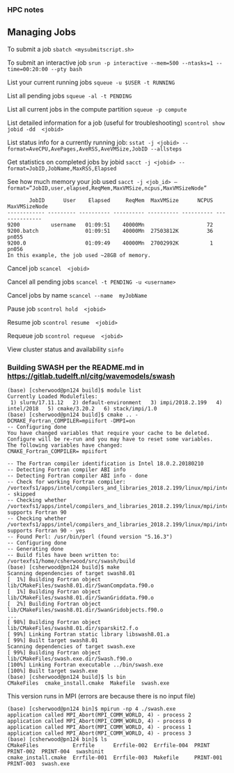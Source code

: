 ### HPC notes

## Managing Jobs
To submit a job
`sbatch <mysubmitscript.sh>`

To submit an interactive job
`srun -p interactive --mem=500 --ntasks=1 --time=00:20:00 --pty bash`

List your current running jobs
`squeue -u $USER -t RUNNING`

List all pending jobs
`squeue -al -t PENDING`

List all current jobs in the compute partition
`squeue -p compute`

List detailed information for a job (useful for troubleshooting)
`scontrol show jobid -dd  <jobid>`

List status info for a currently running job:
`sstat -j <jobid> --format=AveCPU,AvePages,AveRSS,AveVMSize,JobID --allsteps`
 
Get statistics on completed jobs by jobid
`sacct -j <jobid> --format=JobID,JobName,MaxRSS,Elapsed`

See how much memory your job used
`sacct -j <job_id> —format=”JobID,user,elapsed,ReqMem,MaxVMSize,ncpus,MaxVMSizeNode”`

```[root@poseidon-l1 ~]# sacct -j 9200 --format="JobID,user,elapsed,ReqMem,MaxVMSize,ncpus,MaxVMSizeNode"
       JobID      User    Elapsed     ReqMem  MaxVMSize      NCPUS  MaxVMSizeNode 
------------ --------- ---------- ---------- ---------- ---------- -------------- 
9200          username   01:09:51    40000Mn                    72                
9200.batch               01:09:51    40000Mn  27503812K         36          pn055 
9200.0                   01:09:49    40000Mn  27002992K          1          pn056 
In this example, the job used ~28GB of memory.
```

Cancel job
`scancel  <jobid>`

Cancel all pending jobs
`scancel -t PENDING -u <username>`

Cancel jobs by name
`scancel --name  myJobName`

Pause job
`scontrol hold  <jobid>`

Resume job
`scontrol resume  <jobid>`

Requeue job
`scontrol requeue  <jobid>`

View cluster status and availability
`sinfo`

### Building SWASH per the README.md in https://gitlab.tudelft.nl/citg/wavemodels/swash  
```
(base) [csherwood@pn124 build]$ module list
Currently Loaded Modulefiles:
 1) slurm/17.11.12   2) default-environment   3) impi/2018.2.199   4) intel/2018   5) cmake/3.20.2   6) stack/impi/1.0
(base) [csherwood@pn124 build]$ cmake .. -DCMAKE_Fortran_COMPILER=mpiifort -DMPI=on
-- Configuring done
You have changed variables that require your cache to be deleted.
Configure will be re-run and you may have to reset some variables.
The following variables have changed:
CMAKE_Fortran_COMPILER= mpiifort

-- The Fortran compiler identification is Intel 18.0.2.20180210
-- Detecting Fortran compiler ABI info
-- Detecting Fortran compiler ABI info - done
-- Check for working Fortran compiler: /vortexfs1/apps/intel/compilers_and_libraries_2018.2.199/linux/mpi/intel64/bin/mpiifort - skipped
-- Checking whether /vortexfs1/apps/intel/compilers_and_libraries_2018.2.199/linux/mpi/intel64/bin/mpiifort supports Fortran 90
-- Checking whether /vortexfs1/apps/intel/compilers_and_libraries_2018.2.199/linux/mpi/intel64/bin/mpiifort supports Fortran 90 - yes
-- Found Perl: /usr/bin/perl (found version "5.16.3")
-- Configuring done
-- Generating done
-- Build files have been written to: /vortexfs1/home/csherwood/src/swash/build
(base) [csherwood@pn124 build]$ make
Scanning dependencies of target swash8.01
[  1%] Building Fortran object lib/CMakeFiles/swash8.01.dir/SwanCompdata.f90.o
[  1%] Building Fortran object lib/CMakeFiles/swash8.01.dir/SwanGriddata.f90.o
[  2%] Building Fortran object lib/CMakeFiles/swash8.01.dir/SwanGridobjects.f90.o
...
[ 98%] Building Fortran object lib/CMakeFiles/swash8.01.dir/sparskit2.f.o
[ 99%] Linking Fortran static library libswash8.01.a
[ 99%] Built target swash8.01
Scanning dependencies of target swash.exe
[ 99%] Building Fortran object lib/CMakeFiles/swash.exe.dir/Swash.f90.o
[100%] Linking Fortran executable ../bin/swash.exe
[100%] Built target swash.exe
(base) [csherwood@pn124 build]$ ls bin
CMakeFiles  cmake_install.cmake  Makefile  swash.exe
```
This version runs in MPI (errors are because there is no input file)  
```
(base) [csherwood@pn124 bin]$ mpirun -np 4 ./swash.exe
application called MPI_Abort(MPI_COMM_WORLD, 4) - process 2
application called MPI_Abort(MPI_COMM_WORLD, 4) - process 0
application called MPI_Abort(MPI_COMM_WORLD, 4) - process 1
application called MPI_Abort(MPI_COMM_WORLD, 4) - process 3
(base) [csherwood@pn124 bin]$ ls
CMakeFiles           Errfile      Errfile-002  Errfile-004  PRINT      PRINT-002  PRINT-004  swashinit
cmake_install.cmake  Errfile-001  Errfile-003  Makefile     PRINT-001  PRINT-003  swash.exe
```
